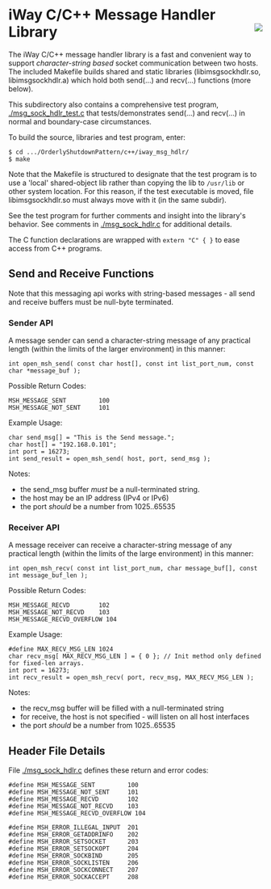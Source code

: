 # iWay C/C++ Message Handler Library <img style="float: right;" src="../../images/iwaytechnology284x60.gif" />

The iWay C/C++ message handler library is a fast and convenient way to support *character-string based* socket communication between two hosts.  The included Makefile builds shared and static libraries (libimsgsockhdlr.so, libimsgsockhdlr.a) which hold both send(...) and recv(...) functions (more below).

This subdirectory also contains a comprehensive test program, [./msg_sock_hdlr_test.c](./msg_sock_hdlr_test.c) that tests/demonstrates send(...) and recv(...) in normal and boundary-case circumstances.

To build the source, libraries and test program, enter:

```
$ cd .../OrderlyShutdownPattern/c++/iway_msg_hdlr/
$ make 
```

Note that the Makefile is structured to designate that the test program is to use a 'local' shared-object lib rather than copying the lib to ```/usr/lib``` or other system location.  For this reason, if the test executable is moved, file libimsgsockhdlr.so must always move with it (in the same subdir).

See the test program for further comments and insight into the library's behavior.  See comments in [./msg_sock_hdlr.c](./msg_sock_hdlr.c) for additional details.

The C function declarations are wrapped with ```extern "C" { }``` to ease access from C++ programs.

## Send and Receive Functions

Note that this messaging api works with string-based messages - all send and receive buffers must be null-byte terminated.

### Sender API

A message sender can send a character-string message of any practical length (within the limits of the larger environment) in this manner:

```
int open_msh_send( const char host[], const int list_port_num, const char *message_buf );
```

Possible Return Codes:

```
MSH_MESSAGE_SENT         100
MSH_MESSAGE_NOT_SENT     101
```

Example Usage: 

```
char send_msg[] = "This is the Send message.";
char host[] = "192.168.0.101";
int port = 16273;
int send_result = open_msh_send( host, port, send_msg );
```

Notes:

- the send_msg buffer *must* be a null-terminated string.
- the host may be an IP address (IPv4 or IPv6)
- the port *should* be a number from 1025..65535

### Receiver API

A message receiver can receive a character-string message of any practical length (within the limits of the large environment) in this manner:

```
int open_msh_recv( const int list_port_num, char message_buf[], const int message_buf_len );
```
Possible Return Codes:

```
MSH_MESSAGE_RECVD        102
MSH_MESSAGE_NOT_RECVD    103
MSH_MESSAGE_RECVD_OVERFLOW 104
```

Example Usage:

```
#define MAX_RECV_MSG_LEN 1024
char recv_msg[ MAX_RECV_MSG_LEN ] = { 0 }; // Init method only defined for fixed-len arrays.
int port = 16273;
int recv_result = open_msh_recv( port, recv_msg, MAX_RECV_MSG_LEN );
```

Notes:

- the recv_msg buffer will be filled with a null-terminated string
- for receive, the host is not specified - will listen on all host interfaces
- the port *should* be a number from 1025..65535
 
## Header File Details

File [./msg_sock_hdlr.c](./msg_sock_hdlr.c) defines these return and error codes:

```
#define MSH_MESSAGE_SENT         100
#define MSH_MESSAGE_NOT_SENT     101
#define MSH_MESSAGE_RECVD        102
#define MSH_MESSAGE_NOT_RECVD    103
#define MSH_MESSAGE_RECVD_OVERFLOW 104

#define MSH_ERROR_ILLEGAL_INPUT  201
#define MSH_ERROR_GETADDRINFO    202
#define MSH_ERROR_SETSOCKET      203
#define MSH_ERROR_SETSOCKOPT     204
#define MSH_ERROR_SOCKBIND       205
#define MSH_ERROR_SOCKLISTEN     206
#define MSH_ERROR_SOCKCONNECT    207
#define MSH_ERROR_SOCKACCEPT     208
```
